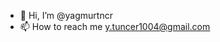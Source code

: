 - 👋 Hi, I’m @yagmurtncr
- 📫 How to reach me y.tuncer1004@gmail.com

<!---
yagmurtncr/yagmurtncr is a ✨ special ✨ repository because its `README.md` (this file) appears on your GitHub profile.
You can click the Preview link to take a look at your changes.
--->
